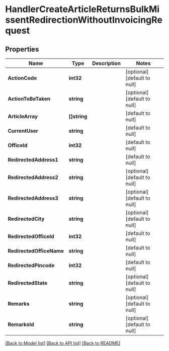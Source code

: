 # HandlerCreateArticleReturnsBulkMissentRedirectionWithoutInvoicingRequest

## Properties
Name | Type | Description | Notes
------------ | ------------- | ------------- | -------------
**ActionCode** | **int32** |  | [optional] [default to null]
**ActionToBeTaken** | **string** |  | [optional] [default to null]
**ArticleArray** | **[]string** |  | [default to null]
**CurrentUser** | **string** |  | [default to null]
**OfficeId** | **int32** |  | [default to null]
**RedirectedAddress1** | **string** |  | [default to null]
**RedirectedAddress2** | **string** |  | [optional] [default to null]
**RedirectedAddress3** | **string** |  | [optional] [default to null]
**RedirectedCity** | **string** |  | [optional] [default to null]
**RedirectedOfficeId** | **int32** |  | [default to null]
**RedirectedOfficeName** | **string** |  | [default to null]
**RedirectedPincode** | **int32** |  | [default to null]
**RedirectedState** | **string** |  | [optional] [default to null]
**Remarks** | **string** |  | [optional] [default to null]
**RemarksId** | **string** |  | [optional] [default to null]

[[Back to Model list]](../README.md#documentation-for-models) [[Back to API list]](../README.md#documentation-for-api-endpoints) [[Back to README]](../README.md)


